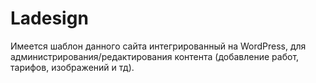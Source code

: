 # Ladesign
Имеется шаблон данного сайта интегрированный на WordPress, для администрирования/редактирования контента (добавление работ, тарифов, изображений и тд).
